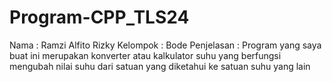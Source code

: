 # Program-CPP_TLS24
Nama : Ramzi Alfito Rizky
Kelompok : Bode
Penjelasan : Program yang saya buat ini merupakan konverter atau kalkulator suhu yang berfungsi mengubah nilai suhu dari satuan yang diketahui ke satuan suhu yang lain
